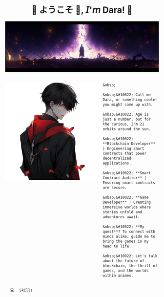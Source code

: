  <h1 align="center">💠 ようこそ 👋, 𝘐'𝘮 Dara! 💠</h1>

<div align="center">
  <img  src=assets/header.png />
 
</div>
<br>

<div>
 <div>
  <img width="320" height="320" src="assets/firstcharacter.png" align="left">
    <p align="right"/>

    &nbsp;
    
    &nbsp;&#10022; Call me Dara, or something cooler you might come up with.

    &nbsp;&#10022; Age is just a number, but for the curious, I'm 21 orbits around the sun.

    &nbsp;&#10022; **Blockchain Developer** | Engineering smart contracts that power decentralized applications.

    &nbsp;&#10022; **Smart Contract Auditor** | Ensuring smart contracts are secure.

    &nbsp;&#10022; **Game Developer** | Creating immersive worlds where stories unfold and adventures await.

    &nbsp;&#10022; **My quest**? To connect with minds alike. guide me to bring the games in my head to life.
   
    &nbsp;&#10022; Let's talk about the future of blockchain, the thrill of games, and the worlds within animes.
   
    
   </div>
  </div>
 <div> 
</br>
<code>⠀⠀💻⠀⠀Skills⠀⠀</code>
</div>




